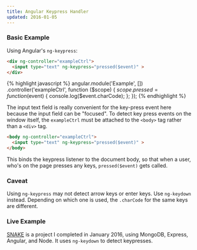 ```yaml
---
title: Angular Keypress Handler
updated: 2016-01-05
---
```


### Basic Example
Using Angular's ```ng-keypress```:

```html
<div ng-controller="exampleCtrl">
  <input type="text" ng-keypress="pressed($event)" >
</div>
```

{% highlight javascript %}
angular.module('Example', [])
  .controller('exampleCtrl', function ($scope) {
    $scope.pressed = function ($event) {
      console.log($event.charCode);
    };
  });
{% endhighlight %}

The input text field is really convenient for the key-press event here because the input field can be "focused". To detect key press events on the window itself, the ```exampleCtrl``` must be attached to the ```<body>``` tag rather than a ```<div>``` tag. 

```html
<body ng-controller="exampleCtrl">
  <input type="text" ng-keypress="pressed($event)" >
</body>
```

This binds the keypress listener to the document body, so that when a user, who's on the page presses any keys, ```pressed($event)``` gets called.

### Caveat

Using ```ng-keypress``` may not detect arrow keys or enter keys. Use ```ng-keydown``` instead. Depending on which one is used, the ```.charCode``` for the same keys are different.

### Live Example

<a href="https://stormy-ridge-2371.herokuapp.com/" target="_blank">SNAKE</A> is a project I completed in January 2016, using MongoDB, Express, Angular, and Node. It uses ```ng-keydown``` to detect keypresses.
